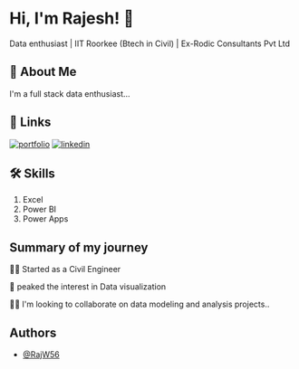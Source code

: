 
# Hi, I'm Rajesh! 👋

Data enthusiast | IIT Roorkee (Btech in Civil) | Ex-Rodic Consultants Pvt Ltd

## 🚀 About Me
I'm a full stack data enthusiast...



## 🔗 Links
[![portfolio](https://img.shields.io/badge/my_portfolio-000?style=for-the-badge&logo=ko-fi&logoColor=white)](https://github.com/RajW56/rajw56)
[![linkedin](https://img.shields.io/badge/linkedin-0A66C2?style=for-the-badge&logo=linkedin&logoColor=white)](https://www.linkedin.com/in/rajesh-wagh-b1257b194/)



## 🛠 Skills
1. Excel
2. Power BI
3. Power Apps


## Summary of my journey
👩‍💻 Started as a Civil Engineer

🧠 peaked the interest in Data visualization

👯‍♀️ I'm looking to collaborate on data modeling and analysis projects..




## Authors

- [@RajW56](https://www.github.com/Rajw56)

